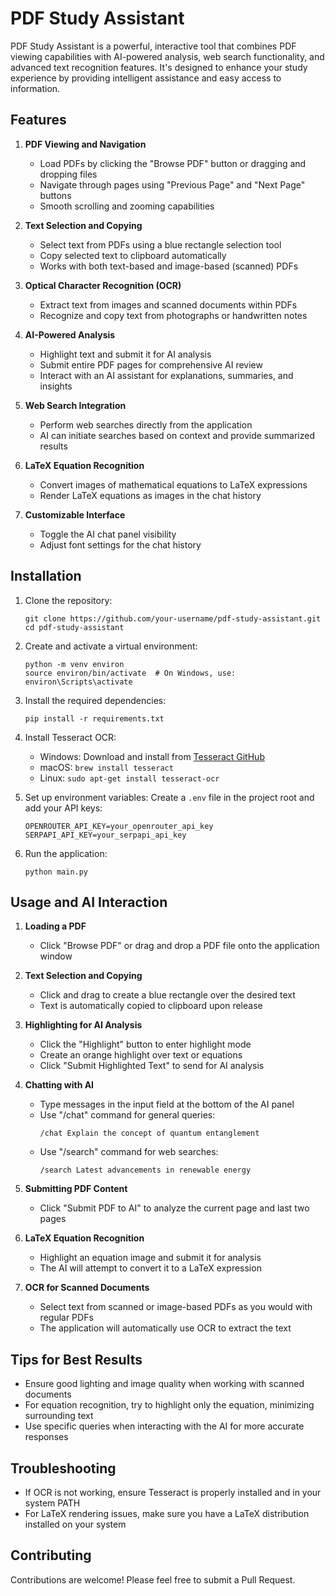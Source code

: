 # PDF Study Assistant

PDF Study Assistant is a powerful, interactive tool that combines PDF viewing capabilities with AI-powered analysis, web search functionality, and advanced text recognition features. It's designed to enhance your study experience by providing intelligent assistance and easy access to information.

## Features

1. **PDF Viewing and Navigation**
   - Load PDFs by clicking the "Browse PDF" button or dragging and dropping files
   - Navigate through pages using "Previous Page" and "Next Page" buttons
   - Smooth scrolling and zooming capabilities

2. **Text Selection and Copying**
   - Select text from PDFs using a blue rectangle selection tool
   - Copy selected text to clipboard automatically
   - Works with both text-based and image-based (scanned) PDFs

3. **Optical Character Recognition (OCR)**
   - Extract text from images and scanned documents within PDFs
   - Recognize and copy text from photographs or handwritten notes

4. **AI-Powered Analysis**
   - Highlight text and submit it for AI analysis
   - Submit entire PDF pages for comprehensive AI review
   - Interact with an AI assistant for explanations, summaries, and insights

5. **Web Search Integration**
   - Perform web searches directly from the application
   - AI can initiate searches based on context and provide summarized results

6. **LaTeX Equation Recognition**
   - Convert images of mathematical equations to LaTeX expressions
   - Render LaTeX equations as images in the chat history

7. **Customizable Interface**
   - Toggle the AI chat panel visibility
   - Adjust font settings for the chat history

## Installation

1. Clone the repository:
   ```
   git clone https://github.com/your-username/pdf-study-assistant.git
   cd pdf-study-assistant
   ```

2. Create and activate a virtual environment:
   ```
   python -m venv environ
   source environ/bin/activate  # On Windows, use: environ\Scripts\activate
   ```

3. Install the required dependencies:
   ```
   pip install -r requirements.txt
   ```

4. Install Tesseract OCR:
   - Windows: Download and install from [Tesseract GitHub](https://github.com/UB-Mannheim/tesseract/wiki)
   - macOS: `brew install tesseract`
   - Linux: `sudo apt-get install tesseract-ocr`

5. Set up environment variables:
   Create a `.env` file in the project root and add your API keys:
   ```
   OPENROUTER_API_KEY=your_openrouter_api_key
   SERPAPI_API_KEY=your_serpapi_api_key
   ```

6. Run the application:
   ```
   python main.py
   ```

## Usage and AI Interaction

1. **Loading a PDF**
   - Click "Browse PDF" or drag and drop a PDF file onto the application window

2. **Text Selection and Copying**
   - Click and drag to create a blue rectangle over the desired text
   - Text is automatically copied to clipboard upon release

3. **Highlighting for AI Analysis**
   - Click the "Highlight" button to enter highlight mode
   - Create an orange highlight over text or equations
   - Click "Submit Highlighted Text" to send for AI analysis

4. **Chatting with AI**
   - Type messages in the input field at the bottom of the AI panel
   - Use "/chat" command for general queries:
     ```
     /chat Explain the concept of quantum entanglement
     ```
   - Use "/search" command for web searches:
     ```
     /search Latest advancements in renewable energy
     ```

5. **Submitting PDF Content**
   - Click "Submit PDF to AI" to analyze the current page and last two pages

6. **LaTeX Equation Recognition**
   - Highlight an equation image and submit it for analysis
   - The AI will attempt to convert it to a LaTeX expression

7. **OCR for Scanned Documents**
   - Select text from scanned or image-based PDFs as you would with regular PDFs
   - The application will automatically use OCR to extract the text

## Tips for Best Results

- Ensure good lighting and image quality when working with scanned documents
- For equation recognition, try to highlight only the equation, minimizing surrounding text
- Use specific queries when interacting with the AI for more accurate responses

## Troubleshooting

- If OCR is not working, ensure Tesseract is properly installed and in your system PATH
- For LaTeX rendering issues, make sure you have a LaTeX distribution installed on your system

## Contributing

Contributions are welcome! Please feel free to submit a Pull Request.


